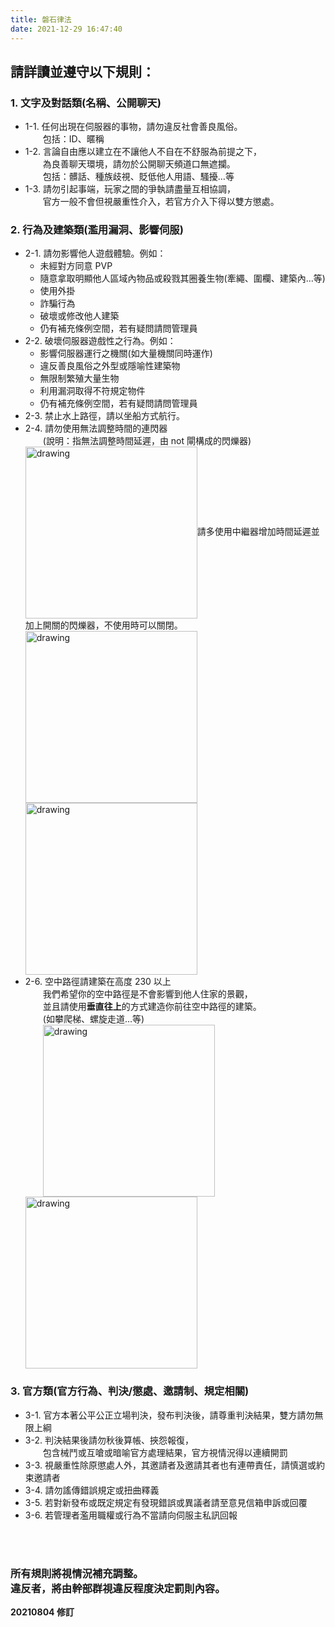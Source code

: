 ```yaml
---
title: 磐石律法
date: 2021-12-29 16:47:40
---
```

## 請詳讀並遵守以下規則：

### 1. 文字及對話類(名稱、公開聊天)
   - 1-1. 任何出現在伺服器的事物，請勿違反社會善良風俗。  <br>　　包括：ID、暱稱  
   - 1-2. 言論自由應以建立在不讓他人不自在不舒服為前提之下，  <br>　　為良善聊天環境，請勿於公開聊天頻道口無遮攔。  <br>　　包括：髒話、種族歧視、貶低他人用語、騷擾…等  
   - 1-3. 請勿引起事端，玩家之間的爭執請盡量互相協調，  <br>　　官方一般不會但視嚴重性介入，若官方介入下得以雙方懲處。
   
### 2. 行為及建築類(濫用漏洞、影響伺服)
   - 2-1. 請勿影響他人遊戲體驗。例如：
     - 未經對方同意 PVP
     - 隨意拿取明顯他人區域內物品或殺戮其圈養生物(牽繩、圍欄、建築內…等)
     - 使用外掛
     - 詐騙行為
     - 破壞或修改他人建築
     - 仍有補充條例空間，若有疑問請問管理員 
   - 2-2. 破壞伺服器遊戲性之行為。例如：
     - 影響伺服器運行之機關(如大量機關同時運作)
     - 違反善良風俗之外型或隱喻性建築物
     - 無限制繁殖大量生物
     - 利用漏洞取得不符規定物件
     - 仍有補充條例空間，若有疑問請問管理員
   - 2-3. 禁止水上路徑，請以坐船方式航行。
   - 2-4. 請勿使用無法調整時間的連閃器  <br>　　(說明：指無法調整時間延遲，由 not 閘構成的閃爍器)   <img src="https://raw.githubusercontent.com/rock-mc/rock-mc.github.io/master/images/BuildRule01.gif" alt="drawing" width="275" style="vertical-align:middle"/>請多使用中繼器增加時間延遲並加上開關的閃爍器，不使用時可以關閉。<img src="https://raw.githubusercontent.com/rock-mc/rock-mc.github.io/master/images/BuildRule02.gif" alt="drawing" width="275" style="vertical-align:middle"/> <img src="https://raw.githubusercontent.com/rock-mc/rock-mc.github.io/master/images/BuildRule03.gif" alt="drawing" width="275" style="vertical-align:middle"/>  
   - 2-6. 空中路徑請建築在高度 230 以上  <br>　　我們希望你的空中路徑是不會影響到他人住家的景觀，  <br>　　並且請使用**垂直往上**的方式建造你前往空中路徑的建築。  <br>　　(如攀爬梯、螺旋走道…等)    <br>　　<img src="https://raw.githubusercontent.com/rock-mc/rock-mc.github.io/master/images/BuildRule04.png" alt="drawing" width="275" style="vertical-align:middle"/> <img src="https://raw.githubusercontent.com/rock-mc/rock-mc.github.io/master/images/BuildRule05.png" alt="drawing" width="275" style="vertical-align:middle"/>  

### 3. 官方類(官方行為、判決/懲處、邀請制、規定相關)
   - 3-1. 官方本著公平公正立場判決，發布判決後，請尊重判決結果，雙方請勿無限上綱
   - 3-2. 判決結果後請勿秋後算帳、挾怨報復，  <br>　　包含械鬥或互嗆或暗喻官方處理結果，官方視情況得以連續開罰
   - 3-3. 視嚴重性除原懲處人外，其邀請者及邀請其者也有連帶責任，請慎選或約束邀請者
   - 3-4. 請勿謠傳錯誤規定或扭曲釋義
   - 3-5. 若對新發布或既定規定有發現錯誤或異議者請至意見信箱申訴或回覆
   - 3-6. 若管理者濫用職權或行為不當請向伺服主私訊回報

<br>
<br>

### 所有規則將視情況補充調整。<br>違反者，將由幹部群視違反程度決定罰則內容。

**20210804 修訂**